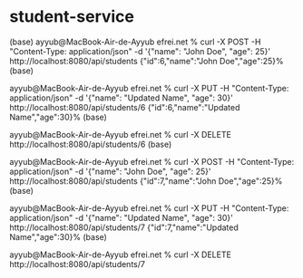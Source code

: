 # student-service

(base) ayyub@MacBook-Air-de-Ayyub efrei.net % curl -X POST -H "Content-Type: application/json" -d '{"name": "John Doe", "age": 25}' http://localhost:8080/api/students {"id":6,"name":"John Doe","age":25}% (base) 

ayyub@MacBook-Air-de-Ayyub efrei.net % curl -X PUT -H "Content-Type: application/json" -d '{"name": "Updated Name", "age": 30}' http://localhost:8080/api/students/6 {"id":6,"name":"Updated Name","age":30}% (base) 

ayyub@MacBook-Air-de-Ayyub efrei.net % curl -X DELETE http://localhost:8080/api/students/6 (base) 

ayyub@MacBook-Air-de-Ayyub efrei.net % curl -X POST -H "Content-Type: application/json" -d '{"name": "John Doe", "age": 25}' http://localhost:8080/api/students
{"id":7,"name":"John Doe","age":25}% (base) 

ayyub@MacBook-Air-de-Ayyub efrei.net % curl -X PUT -H "Content-Type: application/json" -d '{"name": "Updated Name", "age": 30}' http://localhost:8080/api/students/7 {"id":7,"name":"Updated Name","age":30}% (base) 

ayyub@MacBook-Air-de-Ayyub efrei.net % curl -X DELETE http://localhost:8080/api/students/7
